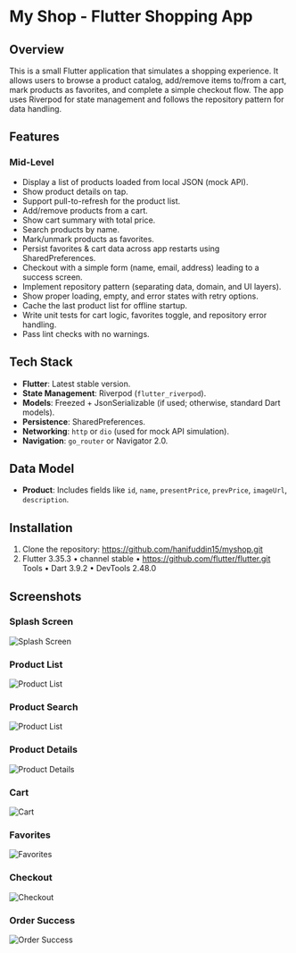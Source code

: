 # My Shop - Flutter Shopping App

## Overview
This is a small Flutter application that simulates a shopping experience. It allows users to browse a product catalog, add/remove items to/from a cart, mark products as favorites, and complete a simple checkout flow. The app uses Riverpod for state management and follows the repository pattern for data handling.

## Features
### Mid-Level

- Display a list of products loaded from local JSON (mock API).
- Show product details on tap.
- Support pull-to-refresh for the product list.
- Add/remove products from a cart.
- Show cart summary with total price.
- Search products by name.
- Mark/unmark products as favorites.
- Persist favorites & cart data across app restarts using SharedPreferences.
- Checkout with a simple form (name, email, address) leading to a success screen.
- Implement repository pattern (separating data, domain, and UI layers).
- Show proper loading, empty, and error states with retry options.
- Cache the last product list for offline startup.
- Write unit tests for cart logic, favorites toggle, and repository error handling.
- Pass lint checks with no warnings.

## Tech Stack
- **Flutter**: Latest stable version.
- **State Management**: Riverpod (`flutter_riverpod`).
- **Models**: Freezed + JsonSerializable (if used; otherwise, standard Dart models).
- **Persistence**: SharedPreferences.
- **Networking**: `http` or `dio` (used for mock API simulation).
- **Navigation**: `go_router` or Navigator 2.0.

## Data Model
- **Product**: Includes fields like `id`, `name`, `presentPrice`, `prevPrice`, `imageUrl`, `description`.

## Installation
1. Clone the repository: https://github.com/hanifuddin15/myshop.git
2. Flutter 3.35.3 • channel stable • https://github.com/flutter/flutter.git
Tools • Dart 3.9.2 • DevTools 2.48.0


## Screenshots

### Splash Screen
![Splash Screen](assets/screenshots/splash.png)

### Product List
![Product List](assets/screenshots/product_list.png)

### Product Search
![Product List](assets/screenshots/product_search.png)

### Product Details
![Product Details](assets/screenshots/product_details.png)

### Cart
![Cart](assets/screenshots/cart.png)

### Favorites
![Favorites](assets/screenshots/favorites.png)

### Checkout
![Checkout](assets/screenshots/checkout.png)

### Order Success
![Order Success](assets/screenshots/order_success.png)
